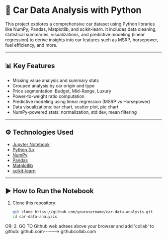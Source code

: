 # 🚗 Car Data Analysis with Python

This project explores a comprehensive car dataset using Python libraries like NumPy, Pandas, Matplotlib, and scikit-learn. It includes data cleaning, statistical summaries, visualizations, and predictive modeling (linear regression) to derive insights into car features such as MSRP, horsepower, fuel efficiency, and more.

---

## 📊 Key Features

- Missing value analysis and summary stats  
- Grouped analysis by car origin and type  
- Price segmentation: Budget, Mid-Range, Luxury  
- Power-to-weight ratio computation  
- Predictive modeling using linear regression (MSRP vs Horsepower)  
- Data visualizations: bar chart, scatter plot, pie chart  
- NumPy-powered stats: normalization, std dev, mean filtering

---

## ⚙️ Technologies Used

- [Jupyter Notebook](https://jupyter.org/)
- [Python 3.x](https://www.python.org/)
- [NumPy](https://numpy.org/)
- [Pandas](https://pandas.pydata.org/)
- [Matplotlib](https://matplotlib.org/)
- [scikit-learn](https://scikit-learn.org/)

---

## ▶️ How to Run the Notebook

1. Clone this repository:
   ```bash
   git clone https://github.com/yourusername/car-data-analysis.git
   cd car-data-analysis
OR:
2. GO TO Github web adrees above your browser and add 'collab' to github:
github.com-----> githubcollab.com




